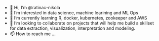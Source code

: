 - 👋 Hi, I’m @ratinac-nikola
- 👀 I’m interested in data science, machine learining and ML Ops
- 🌱 I’m currently learning R, docker, kubernetes, zookeeper and AWS
- 💞️ I’m looking to collaborate on projects that will help me build a skillset for data extraction, visualization, interpretation and modeling.
- 📫 How to reach me ...

<!---
ratinac-nikola/ratinac-nikola is a ✨ special ✨ repository because its `README.md` (this file) appears on your GitHub profile.
You can click the Preview link to take a look at your changes.
--->
